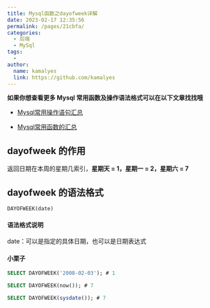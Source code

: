 ```yaml
---
title: Mysql函数之dayofweek详解
date: 2023-02-17 12:35:56
permalink: /pages/21cbfa/
categories:
  - 后端
  - MySql
tags:
  - 
author: 
  name: kamalyes
  link: https://github.com/kamalyes
---
```

**如果你想查看更多 Mysql 常用函数及操作语法格式可以在以下文章找找哦**

- [Mysql常用操作语句汇总](./59.Mysql常用操作语句汇总.md)

- [Mysql常用函数的汇总](./01.Mysql常用函数汇总.md)

dayofweek 的作用
-------------

返回日期在本周的星期几索引，**星期天 = 1，星期一 = 2，星期六 = 7**

dayofweek 的语法格式
---------------

```
DAYOFWEEK(date)
```

#### 语法格式说明

date：可以是指定的具体日期，也可以是日期表达式

#### 小栗子

```sql
SELECT DAYOFWEEK('2008-02-03'); # 1

SELECT DAYOFWEEK(now()); # 7

SELECT DAYOFWEEK(sysdate()); # 7
```

